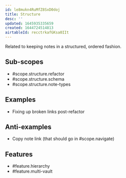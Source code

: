 ```yaml
---
id: le8mukn4RuMfZ8SxD0doj
title: Structure
desc: ''
updated: 1645935335659
created: 1644724514813
airtableId: recctrkafGKsa0IIt
---
```


Related to keeping notes in a structured, ordered fashion. 


## Sub-scopes

- #scope.structure.refactor
- #scope.structure.schema
- #scope.structure.note-types

## Examples

- Fixing up broken links post-refactor

## Anti-examples

- Copy note link (that should go in #scope.navigate)

## Features

- #feature.hierarchy
- #feature.multi-vault

